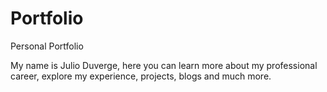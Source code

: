 # Portfolio
Personal Portfolio

My name is Julio Duverge, here you can learn more about my professional career, explore my experience, projects, blogs and much more.
